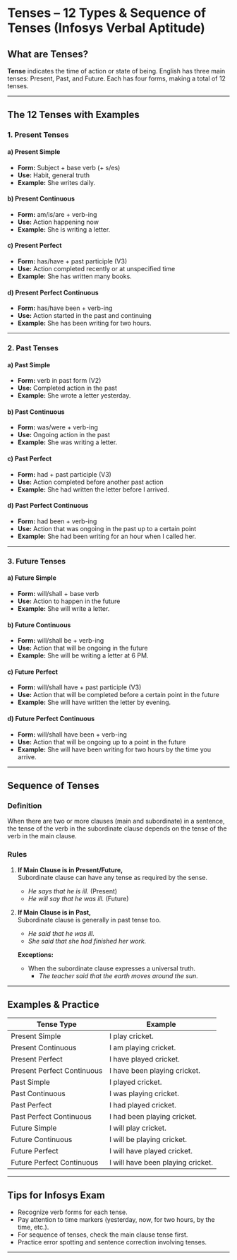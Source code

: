 # Tenses – 12 Types & Sequence of Tenses (Infosys Verbal Aptitude)

## What are Tenses?
**Tense** indicates the time of action or state of being. English has three main tenses: Present, Past, and Future. Each has four forms, making a total of 12 tenses.

---

## The 12 Tenses with Examples

### 1. Present Tenses

#### a) Present Simple
- **Form:** Subject + base verb (+ s/es)
- **Use:** Habit, general truth
- **Example:** She writes daily.

#### b) Present Continuous
- **Form:** am/is/are + verb-ing
- **Use:** Action happening now
- **Example:** She is writing a letter.

#### c) Present Perfect
- **Form:** has/have + past participle (V3)
- **Use:** Action completed recently or at unspecified time
- **Example:** She has written many books.

#### d) Present Perfect Continuous
- **Form:** has/have been + verb-ing
- **Use:** Action started in the past and continuing
- **Example:** She has been writing for two hours.

---

### 2. Past Tenses

#### a) Past Simple
- **Form:** verb in past form (V2)
- **Use:** Completed action in the past
- **Example:** She wrote a letter yesterday.

#### b) Past Continuous
- **Form:** was/were + verb-ing
- **Use:** Ongoing action in the past
- **Example:** She was writing a letter.

#### c) Past Perfect
- **Form:** had + past participle (V3)
- **Use:** Action completed before another past action
- **Example:** She had written the letter before I arrived.

#### d) Past Perfect Continuous
- **Form:** had been + verb-ing
- **Use:** Action that was ongoing in the past up to a certain point
- **Example:** She had been writing for an hour when I called her.

---

### 3. Future Tenses

#### a) Future Simple
- **Form:** will/shall + base verb
- **Use:** Action to happen in the future
- **Example:** She will write a letter.

#### b) Future Continuous
- **Form:** will/shall be + verb-ing
- **Use:** Action that will be ongoing in the future
- **Example:** She will be writing a letter at 6 PM.

#### c) Future Perfect
- **Form:** will/shall have + past participle (V3)
- **Use:** Action that will be completed before a certain point in the future
- **Example:** She will have written the letter by evening.

#### d) Future Perfect Continuous
- **Form:** will/shall have been + verb-ing
- **Use:** Action that will be ongoing up to a point in the future
- **Example:** She will have been writing for two hours by the time you arrive.

---

## Sequence of Tenses

### Definition
When there are two or more clauses (main and subordinate) in a sentence, the tense of the verb in the subordinate clause depends on the tense of the verb in the main clause.

### Rules

1. **If Main Clause is in Present/Future,**  
   Subordinate clause can have any tense as required by the sense.
   - *He says that he is ill.* (Present)
   - *He will say that he was ill.* (Future)

2. **If Main Clause is in Past,**  
   Subordinate clause is generally in past tense too.
   - *He said that he was ill.*
   - *She said that she had finished her work.*

   **Exceptions:**
   - When the subordinate clause expresses a universal truth.
     - *The teacher said that the earth moves around the sun.*

---

## Examples & Practice

| Tense Type                 | Example                                   |
|----------------------------|-------------------------------------------|
| Present Simple             | I play cricket.                           |
| Present Continuous         | I am playing cricket.                     |
| Present Perfect            | I have played cricket.                    |
| Present Perfect Continuous | I have been playing cricket.              |
| Past Simple                | I played cricket.                         |
| Past Continuous            | I was playing cricket.                    |
| Past Perfect               | I had played cricket.                     |
| Past Perfect Continuous    | I had been playing cricket.               |
| Future Simple              | I will play cricket.                      |
| Future Continuous          | I will be playing cricket.                |
| Future Perfect             | I will have played cricket.               |
| Future Perfect Continuous  | I will have been playing cricket.         |

---

## Tips for Infosys Exam

- Recognize verb forms for each tense.
- Pay attention to time markers (yesterday, now, for two hours, by the time, etc.).
- For sequence of tenses, check the main clause tense first.
- Practice error spotting and sentence correction involving tenses.

---
